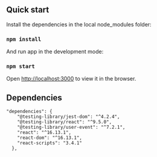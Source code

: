 ## Quick start

Install the dependencies in the local node_modules folder:

### `npm install`

And run app in the development mode:

### `npm start`

Open [http://localhost:3000](http://localhost:3000) to view it in the browser.
<br />


## Dependencies

```
"dependencies": {
    "@testing-library/jest-dom": "^4.2.4",
    "@testing-library/react": "^9.5.0",
    "@testing-library/user-event": "^7.2.1",
    "react": "^16.13.1",
    "react-dom": "^16.13.1",
    "react-scripts": "3.4.1"
  },
```
